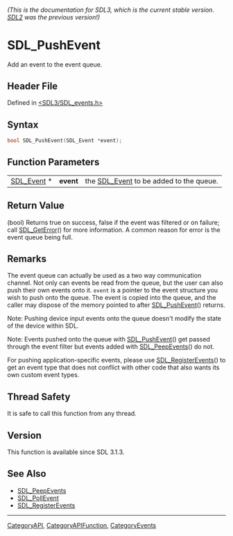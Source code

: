 ###### (This is the documentation for SDL3, which is the current stable version. [SDL2](https://wiki.libsdl.org/SDL2/) was the previous version!)
# SDL_PushEvent

Add an event to the event queue.

## Header File

Defined in [<SDL3/SDL_events.h>](https://github.com/libsdl-org/SDL/blob/main/include/SDL3/SDL_events.h)

## Syntax

```c
bool SDL_PushEvent(SDL_Event *event);
```

## Function Parameters

|                          |           |                                                      |
| ------------------------ | --------- | ---------------------------------------------------- |
| [SDL_Event](SDL_Event) * | **event** | the [SDL_Event](SDL_Event) to be added to the queue. |

## Return Value

(bool) Returns true on success, false if the event was filtered or on
failure; call [SDL_GetError](SDL_GetError)() for more information. A common
reason for error is the event queue being full.

## Remarks

The event queue can actually be used as a two way communication channel.
Not only can events be read from the queue, but the user can also push
their own events onto it. `event` is a pointer to the event structure you
wish to push onto the queue. The event is copied into the queue, and the
caller may dispose of the memory pointed to after
[SDL_PushEvent](SDL_PushEvent)() returns.

Note: Pushing device input events onto the queue doesn't modify the state
of the device within SDL.

Note: Events pushed onto the queue with [SDL_PushEvent](SDL_PushEvent)()
get passed through the event filter but events added with
[SDL_PeepEvents](SDL_PeepEvents)() do not.

For pushing application-specific events, please use
[SDL_RegisterEvents](SDL_RegisterEvents)() to get an event type that does
not conflict with other code that also wants its own custom event types.

## Thread Safety

It is safe to call this function from any thread.

## Version

This function is available since SDL 3.1.3.

## See Also

- [SDL_PeepEvents](SDL_PeepEvents)
- [SDL_PollEvent](SDL_PollEvent)
- [SDL_RegisterEvents](SDL_RegisterEvents)

----
[CategoryAPI](CategoryAPI), [CategoryAPIFunction](CategoryAPIFunction), [CategoryEvents](CategoryEvents)

